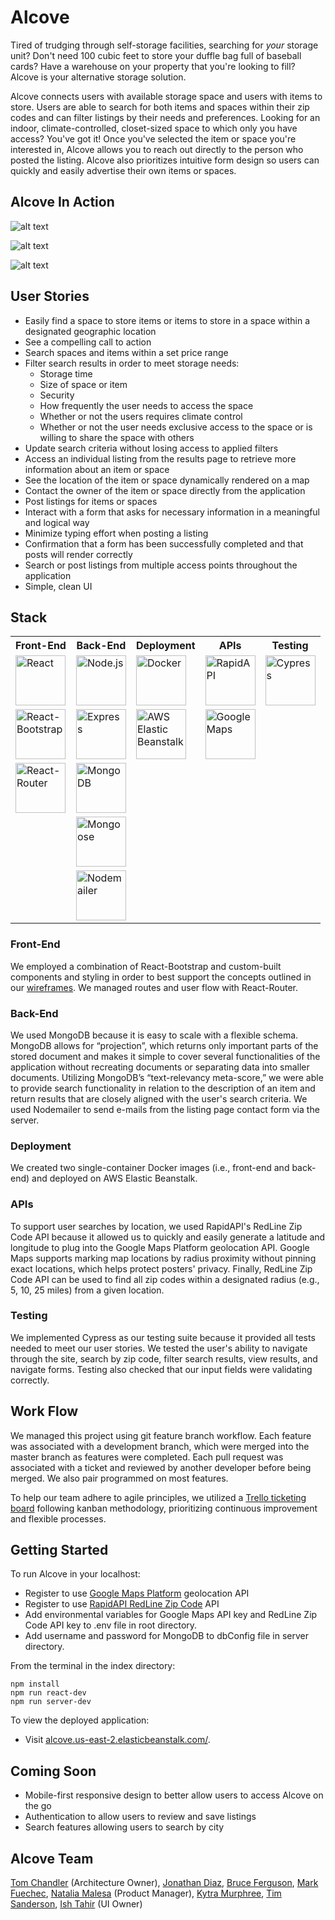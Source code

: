 # Alcove

Tired of trudging through self-storage facilities, searching for _your_ storage unit?  Don't need 100 cubic feet to store your duffle bag full of baseball cards?  Have a warehouse on your property that you're looking to fill?  Alcove is your alternative storage solution.   

Alcove connects users with available storage space and users with items to store.  Users are able to search for both items and spaces within their zip codes and can filter listings by their needs and preferences.  Looking for an indoor, climate-controlled, closet-sized space to which only you have access?  You've got it!  Once you've selected the item or space you're interested in, Alcove allows you to reach out directly to the person who posted the listing.  Alcove also prioritizes intuitive form design so users can quickly and easily advertise their own items or spaces.

## Alcove In Action

![alt text](https://raw.githubusercontent.com/hratx-blue-ocean/Alcove/master/client/dist/assets/alcove-form.gif "Alcove Form")

![alt text](https://raw.githubusercontent.com/hratx-blue-ocean/Alcove/master/client/dist/assets/alcove-results.gif "Alcove Results Page")

![alt text](https://raw.githubusercontent.com/hratx-blue-ocean/Alcove/master/client/dist/assets/alcove-listing.gif "Alcove Listing Page")

## User Stories
* Easily find a space to store items or items to store in a space within a designated geographic location
* See a compelling call to action
* Search spaces and items within a set price range
* Filter search results in order to meet storage needs:
  + Storage time
  + Size of space or item
  + Security
  + How frequently the user needs to access the space
  + Whether or not the users requires climate control
  + Whether or not the user needs exclusive access to the space or is willing to share the space with others
* Update search criteria without losing access to applied filters
* Access an individual listing from the results page to retrieve more information about an item or space
* See the location of the item or space dynamically rendered on a map
* Contact the owner of the item or space directly from the application
* Post listings for items or spaces
* Interact with a form that asks for necessary information in a meaningful and logical way
* Minimize typing effort when posting a listing
* Confirmation that a form has been successfully completed and that posts will render correctly
* Search or post listings from multiple access points throughout the application
* Simple, clean UI

## Stack
<table>
  <tr>
    <th>Front-End</th>
    <th>Back-End</th>
    <th>Deployment</th>
    <th>APIs</th>
    <th>Testing</th>
  </tr>
  <tr>
    <td><img src="https://raw.githubusercontent.com/hratx-blue-ocean/Alcove/master/client/dist/assets/stack_images/react.png" alt="React" width="80px"></td>
    <td><img src="https://raw.githubusercontent.com/hratx-blue-ocean/Alcove/master/client/dist/assets/stack_images/nodejs.png" alt="Node.js" width="80px"></td>
    <td><img src="https://raw.githubusercontent.com/hratx-blue-ocean/Alcove/master/client/dist/assets/stack_images/docker.png" alt="Docker" width="80px"></td>
    <td><img src="https://raw.githubusercontent.com/hratx-blue-ocean/Alcove/master/client/dist/assets/stack_images/rapid-api.png" alt="RapidAPI" width="80px"></td>
    <td><img src="https://raw.githubusercontent.com/hratx-blue-ocean/Alcove/master/client/dist/assets/stack_images/cypress.png" alt="Cypress" width="80px"></td>
  </tr>
  <tr>
    <td><img src="https://raw.githubusercontent.com/hratx-blue-ocean/Alcove/master/client/dist/assets/stack_images/react-bootstrap.jpg" alt="React-Bootstrap" width="80px"></td>
    <td><img src="https://raw.githubusercontent.com/hratx-blue-ocean/Alcove/master/client/dist/assets/stack_images/expressjs.png" alt="Express" width="80px"></td>
    <td><img src="https://raw.githubusercontent.com/hratx-blue-ocean/Alcove/master/client/dist/assets/stack_images/elastic-beanstalk.png" alt="AWS Elastic Beanstalk" width="80px"></td>
    <td><img src="https://raw.githubusercontent.com/hratx-blue-ocean/Alcove/master/client/dist/assets/stack_images/google-maps.png" alt="Google Maps" width="80px"></td>
    <td></td>
  </tr>
  <tr>
    <td><img src="https://raw.githubusercontent.com/hratx-blue-ocean/Alcove/master/client/dist/assets/stack_images/react-router.png" alt="React-Router" width="80px"></td>
    <td><img src="https://raw.githubusercontent.com/hratx-blue-ocean/Alcove/master/client/dist/assets/stack_images/mongodb.png" alt="MongoDB" width="80px"></td>
    <td></td>
    <td></td>
    <td></td>
  </tr>
  <tr>
    <td></td>
    <td><img src="https://raw.githubusercontent.com/hratx-blue-ocean/Alcove/master/client/dist/assets/stack_images/mongoose.png" alt="Mongoose" width="80px"></td>
    <td></td>
    <td></td>
    <td></td>
  </tr>
  <tr>
    <td></td>
    <td><img src="https://raw.githubusercontent.com/hratx-blue-ocean/Alcove/master/client/dist/assets/stack_images/nodemailer.png" alt="Nodemailer" width="80px"></td>
    <td></td>
    <td></td>
    <td></td>
  </tr>
</table>

### Front-End
We employed a combination of React-Bootstrap and custom-built components and styling in order to best support the concepts outlined in our [wireframes](https://www.figma.com/file/oPlN0A0VpoUCKzjDIoo33W/Alcove?node-id=0%3A1).  We managed routes and user flow with React-Router.
### Back-End
We used MongoDB because it is easy to scale with a flexible schema.  MongoDB allows for “projection”, which returns only important parts of the stored document and makes it simple to cover several functionalities of the application without recreating documents or separating data into smaller documents.  Utilizing MongoDB’s “text-relevancy meta-score,” we were able to provide search functionality in relation to the description of an item and return results that are closely aligned with the user's search criteria.  We used Nodemailer to send e-mails from the listing page contact form via the server.
### Deployment
We created two single-container Docker images (i.e., front-end and back-end) and deployed on AWS Elastic Beanstalk.
### APIs
To support user searches by location, we used RapidAPI's RedLine Zip Code API because it allowed us to quickly and easily generate a latitude and longitude to plug into the Google Maps Platform geolocation API.  Google Maps supports marking map locations by radius proximity without pinning exact locations, which helps protect posters' privacy.  Finally, RedLine Zip Code API can be used to find all zip codes within a designated radius (e.g., 5, 10, 25 miles) from a given location.
### Testing
We implemented Cypress as our testing suite because it provided all tests needed to meet our user stories.  We tested the user's ability to navigate through the site, search by zip code, filter search results, view results, and navigate forms.  Testing also checked that our input fields were validating correctly.
## Work Flow
We managed this project using git feature branch workflow.  Each feature was associated with a development branch, which were merged into the master branch as features were completed.  Each pull request was associated with a ticket and reviewed by another developer before being merged.  We also pair programmed on most features.

To help our team adhere to agile principles, we utilized a [Trello ticketing board](https://trello.com/b/fhb0HIhp/alcove) following kanban methodology, prioritizing continuous improvement and flexible processes.

## Getting Started
To run Alcove in your localhost:
* Register to use [Google Maps Platform](https://developers.google.com/maps/documentation/javascript/get-api-key) geolocation API
* Register to use [RapidAPI RedLine Zip Code](https://rapidapi.com/redline/api/redline-zipcode/) API
* Add environmental variables for Google Maps API key and RedLine Zip Code API key to .env file in root directory.
* Add username and password for MongoDB to dbConfig file in server directory.

From the terminal in the index directory:
```
npm install
npm run react-dev
npm run server-dev
```

To view the deployed application:
* Visit [alcove.us-east-2.elasticbeanstalk.com/](alcove.us-east-2.elasticbeanstalk.com/).

## Coming Soon
* Mobile-first responsive design to better allow users to access Alcove on the go
* Authentication to allow users to review and save listings
* Search features allowing users to search by city

## Alcove Team
[Tom Chandler](https://github.com/tmchandler) (Architecture Owner), [Jonathan Diaz](https://github.com/JCDiaz1201), [Bruce Ferguson](https://github.com/bruceferguson3), [Mark Fuechec](https://github.com/mfuechec), [Natalia Malesa](https://github.com/nmalesa) (Product Manager), [Kytra Murphree](https://github.com/KytraScript), [Tim Sanderson](https://github.com/timsand), [Ish Tahir](https://github.com/ishtahir) (UI Owner)
